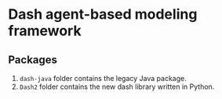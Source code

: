 # Dash agent-based modeling framework

## Packages

1. `dash-java` folder contains the legacy Java package. 
2. `Dash2` folder contains the new dash library written in Python. 


